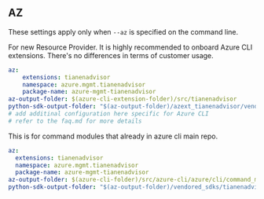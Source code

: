 ## AZ

These settings apply only when `--az` is specified on the command line.

For new Resource Provider. It is highly recommended to onboard Azure CLI extensions. There's no differences in terms of customer usage. 

``` yaml $(az) && $(target-mode) != 'core'
az:
    extensions: tianenadvisor
    namespace: azure.mgmt.tianenadvisor
    package-name: azure-mgmt-tianenadvisor
az-output-folder: $(azure-cli-extension-folder)/src/tianenadvisor
python-sdk-output-folder: "$(az-output-folder)/azext_tianenadvisor/vendored_sdks/tianenadvisor"
# add additinal configuration here specific for Azure CLI
# refer to the faq.md for more details
```



This is for command modules that already in azure cli main repo. 
``` yaml $(az) && $(target-mode) == 'core'
az:
  extensions: tianenadvisor
  namespace: azure.mgmt.tianenadvisor
  package-name: azure-mgmt-tianenadvisor
az-output-folder: $(azure-cli-folder)/src/azure-cli/azure/cli/command_modules/tianenadvisor
python-sdk-output-folder: "$(az-output-folder)/vendored_sdks/tianenadvisor"
``` 